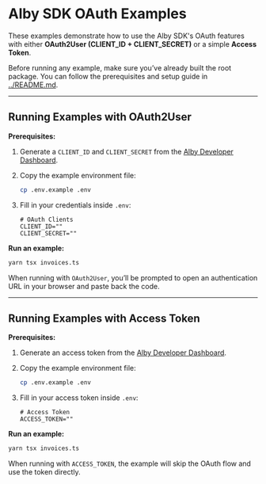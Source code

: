 # Alby SDK OAuth Examples

These examples demonstrate how to use the Alby SDK's OAuth features with either **OAuth2User (CLIENT_ID + CLIENT_SECRET)** or a simple **Access Token**.

Before running any example, make sure you’ve already built the root package. You can follow the prerequisites and setup guide in [../README.md](../README.md).

---

## Running Examples with OAuth2User

**Prerequisites:**

1. Generate a `CLIENT_ID` and `CLIENT_SECRET` from the [Alby Developer Dashboard](https://getalby.com/developer/oauth_clients).

2. Copy the example environment file:

   ```bash
   cp .env.example .env
   ```

3. Fill in your credentials inside `.env`:

   ```env
   # OAuth Clients
   CLIENT_ID=""
   CLIENT_SECRET=""
   ```

**Run an example:**

```bash
yarn tsx invoices.ts
```

When running with `OAuth2User`, you’ll be prompted to open an authentication URL in your browser and paste back the code.

---

## Running Examples with Access Token

**Prerequisites:**

1. Generate an access token from the [Alby Developer Dashboard](https://getalby.com/developer/access_tokens/new).

2. Copy the example environment file:

   ```bash
   cp .env.example .env
   ```

3. Fill in your access token inside `.env`:

   ```env
   # Access Token
   ACCESS_TOKEN=""
   ```

**Run an example:**

```bash
yarn tsx invoices.ts
```

When running with `ACCESS_TOKEN`, the example will skip the OAuth flow and use the token directly.
